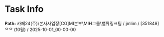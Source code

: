 # Task Info

**Path:** 카페24(주)\본사사업장\[CG]MI본부\MIH그룹\밸류링크팀 / jmlim / [351849] ᄋᄋ (10월) / 2025-10-01_00-00-00

